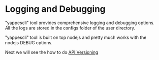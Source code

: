 Logging and Debugging
=====================

"yappescli" tool provides comprehensive logging and debugging options.
All the logs are stored in the configs folder of the user directory.

"yappescli" tool is built on top nodejs and pretty much works with the
nodejs DEBUG options.

Next we will see the how to do [API Versioning](versions)
